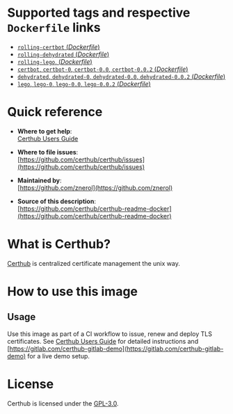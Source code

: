 # Supported tags and respective `Dockerfile` links

-	[`rolling-certbot` (*Dockerfile*)](https://github.com/certhub/certhub-certbot-docker/blob/master/Dockerfile)
-	[`rolling-dehydrated` (*Dockerfile*)](https://github.com/certhub/certhub-dehydrated-docker/blob/master/Dockerfile)
-	[`rolling-lego`, (*Dockerfile*)](https://github.com/certhub/certhub-lego-docker/blob/master/Dockerfile)
-	[`certbot`, `certbot-0`, `certbot-0.0`, `certbot-0.0.2` (*Dockerfile*)](https://github.com/certhub/certhub-certbot-docker/blob/v0.0.2/Dockerfile)
-	[`dehydrated`, `dehydrated-0`, `dehydrated-0.0`, `dehydrated-0.0.2` (*Dockerfile*)](https://github.com/certhub/certhub-dehydrated-docker/blob/v0.0.2/Dockerfile)
-	[`lego`, `lego-0`, `lego-0.0`, `lego-0.0.2` (*Dockerfile*)](https://github.com/certhub/certhub-lego-docker/blob/v0.0.2/Dockerfile)

# Quick reference

-	**Where to get help**:  
	[Certhub Users Guide](https://certhub.readthedocs.io/)

-	**Where to file issues**:  
	[https://github.com/certhub/certhub/issues](https://github.com/certhub/certhub/issues)

-	**Maintained by**:  
	[https://github.com/znerol](https://github.com/znerol)

-	**Source of this description**:  
	[https://github.com/certhub/certhub-readme-docker](https://github.com/certhub/certhub-readme-docker)

# What is Certhub?

[Certhub](https://certhub.io/) is centralized certificate management the unix way.

# How to use this image

## Usage

Use this image as part of a CI workflow to issue, renew and deploy TLS
certificates. See [Certhub Users Guide](https://certhub.readthedocs.io/) for
detailed instructions and
[https://gitlab.com/certhub-gitlab-demo](https://gitlab.com/certhub-gitlab-demo)
for a live demo setup.

# License

Certhub is licensed under the [GPL-3.0](https://github.com/certhub/certhub/blob/master/LICENSE.txt).
